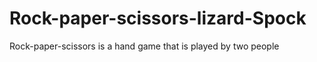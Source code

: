 Rock-paper-scissors-lizard-Spock
================================

Rock-paper-scissors is a hand game that is played by two people
